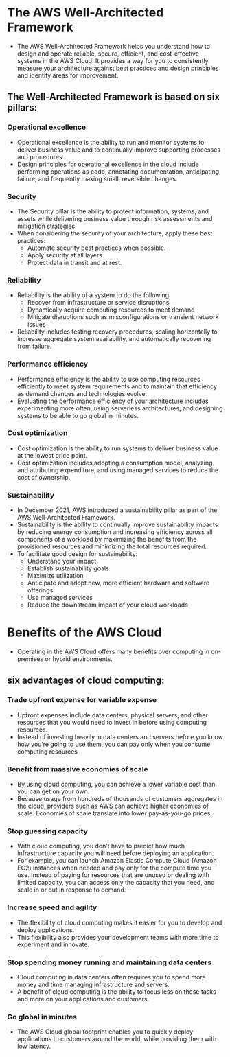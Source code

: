 # The AWS Well-Architected Framework
- The AWS Well-Architected Framework helps you understand how to design and operate reliable, secure, efficient, and cost-effective systems in the AWS Cloud. It provides a way for you to consistently measure your architecture against best practices and design principles and identify areas for improvement.
## The Well-Architected Framework is based on six pillars: 
### Operational excellence
- Operational excellence is the ability to run and monitor systems to deliver business value and to continually improve supporting processes and procedures.  
- Design principles for operational excellence in the cloud include performing operations as code, annotating documentation, anticipating failure, and frequently making small, reversible changes.
### Security
- The Security pillar is the ability to protect information, systems, and assets while delivering business value through risk assessments and mitigation strategies. 
- When considering the security of your architecture, apply these best practices:
   - Automate security best practices when possible.
   - Apply security at all layers.
   - Protect data in transit and at rest.
### Reliability
- Reliability is the ability of a system to do the following:
   - Recover from infrastructure or service disruptions
   - Dynamically acquire computing resources to meet demand
   - Mitigate disruptions such as misconfigurations or transient network issues
- Reliability includes testing recovery procedures, scaling horizontally to increase aggregate system availability, and automatically recovering from failure.
### Performance efficiency
- Performance efficiency is the ability to use computing resources efficiently to meet system requirements and to maintain that efficiency as demand changes and technologies evolve. 
- Evaluating the performance efficiency of your architecture includes experimenting more often, using serverless architectures, and designing systems to be able to go global in minutes.
### Cost optimization
- Cost optimization is the ability to run systems to deliver business value at the lowest price point. 
- Cost optimization includes adopting a consumption model, analyzing and attributing expenditure, and using managed services to reduce the cost of ownership.
### Sustainability
- In December 2021, AWS introduced a sustainability pillar as part of the AWS Well-Architected Framework.
- Sustainability is the ability to continually improve sustainability impacts by reducing energy consumption and increasing efficiency across all components of a workload by maximizing the benefits from the provisioned resources and minimizing the total resources required.
- To facilitate good design for sustainability:
   - Understand your impact
   - Establish sustainability goals
   - Maximize utilization
   - Anticipate and adopt new, more efficient hardware and software offerings
   - Use managed services
   - Reduce the downstream impact of your cloud workloads
# Benefits of the AWS Cloud
- Operating in the AWS Cloud offers many benefits over computing in on-premises or hybrid environments. 
## six advantages of cloud computing:
### Trade upfront expense for variable expense
- Upfront expenses include data centers, physical servers, and other resources that you would need to invest in before using computing resources. 
- Instead of investing heavily in data centers and servers before you know how you’re going to use them, you can pay only when you consume computing resources
### Benefit from massive economies of scale
- By using cloud computing, you can achieve a lower variable cost than you can get on your own. 
- Because usage from hundreds of thousands of customers aggregates in the cloud, providers such as AWS can achieve higher economies of scale. Economies of scale translate into lower pay-as-you-go prices.
### Stop guessing capacity
- With cloud computing, you don’t have to predict how much infrastructure capacity you will need before deploying an application. 
- For example, you can launch Amazon Elastic Compute Cloud (Amazon EC2) instances when needed and pay only for the compute time you use. Instead of paying for resources that are unused or dealing with limited capacity, you can access only the capacity that you need, and scale in or out in response to demand.
### Increase speed and agility
- The flexibility of cloud computing makes it easier for you to develop and deploy applications.
- This flexibility also provides your development teams with more time to experiment and innovate.
### Stop spending money running and maintaining data centers
- Cloud computing in data centers often requires you to spend more money and time managing infrastructure and servers. 
- A benefit of cloud computing is the ability to focus less on these tasks and more on your applications and customers.
### Go global in minutes
- The AWS Cloud global footprint enables you to quickly deploy applications to customers around the world, while providing them with low latency.
